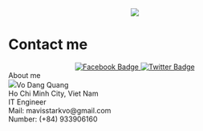 <div id="header" align="center">
  <img src="https://media.giphy.com/media/v1.Y2lkPTc5MGI3NjExbW12MHd3MjJmMXFodHIzdnhpMHR4Ym9vOHZobXUyeW02ank2bTl1bCZlcD12MV9naWZzX3NlYXJjaCZjdD1n/lSTNj6Az2DoD4QG8mK/giphy.gif"/>
</div>

# Contact me
<div align="center">
  <a href="https://web.facebook.com/vd.wangg/">
    <img src="https://img.shields.io/badge/Facebook-blue?style=for-the-badge&logo=facebook&logoColor=white" alt="Facebook Badge"/>
  </a>
  <a href="https://twitter.com/mavisstarkvo">
    <img src="https://img.shields.io/badge/Twitter-blue?style=for-the-badge&logo=twitter&logoColor=white" alt="Twitter Badge"/>
  </a>
</div>
<div>
  <span>About me</span>
  <div><img src="https://img.shields.io/badge/My name is:-purple"/>Vo Dang Quang</div>
  <div class="about">Ho Chi Minh City, Viet Nam</div>
  <div class="about">IT Engineer</div>
  
  <div>
      <i class="fas fa-envelope"></i>
      <span>Mail: mavisstarkvo@gmail.com</span>
  </div>
  <div>
      <i class="fas fa-mobile"></i>
      <span>Number: (+84) 933906160</span>
  </div>
</div>
